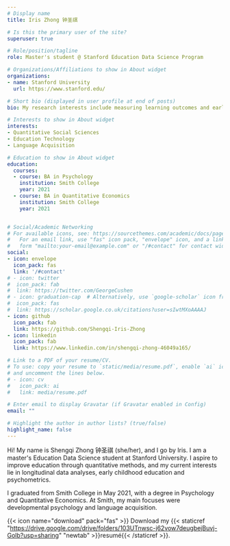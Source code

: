 ```yaml
---
# Display name
title: Iris Zhong 钟圣祺

# Is this the primary user of the site?
superuser: true

# Role/position/tagline
role: Master's student @ Stanford Education Data Science Program

# Organizations/Affiliations to show in About widget
organizations:
- name: Stanford University
  url: https://www.stanford.edu/

# Short bio (displayed in user profile at end of posts)
bio: My research interests include measuring learning outcomes and early childhood education. 

# Interests to show in About widget
interests:
- Quantitative Social Sciences
- Education Technology
- Language Acquisition

# Education to show in About widget
education:
  courses:
  - course: BA in Psychology
    institution: Smith College
    year: 2021
  - course: BA in Quantitative Economics
    institution: Smith College
    year: 2021


# Social/Academic Networking
# For available icons, see: https://sourcethemes.com/academic/docs/page-builder/#icons
#   For an email link, use "fas" icon pack, "envelope" icon, and a link in the
#   form "mailto:your-email@example.com" or "/#contact" for contact widget.
social:
- icon: envelope
  icon_pack: fas
  link: '/#contact'
# - icon: twitter
#  icon_pack: fab
#  link: https://twitter.com/GeorgeCushen
# - icon: graduation-cap  # Alternatively, use `google-scholar` icon from `ai` icon pack
#  icon_pack: fas
#  link: https://scholar.google.co.uk/citations?user=sIwtMXoAAAAJ
- icon: github
  icon_pack: fab
  link: https://github.com/Shengqi-Iris-Zhong
- icon: linkedin
  icon_pack: fab
  link: https://www.linkedin.com/in/shengqi-zhong-46049a165/

# Link to a PDF of your resume/CV.
# To use: copy your resume to `static/media/resume.pdf`, enable `ai` icons in `params.toml`, 
# and uncomment the lines below.
# - icon: cv
#   icon_pack: ai
#   link: media/resume.pdf

# Enter email to display Gravatar (if Gravatar enabled in Config)
email: ""

# Highlight the author in author lists? (true/false)
highlight_name: false
---
```


Hi! My name is Shengqi Zhong 钟圣祺 (she/her), and I go by Iris. I am a master's Education Data Science student at Stanford University. I aspire to improve education through quantitative methods, and my current interests lie in longitudinal data analyses, early childhood education and psychometrics. 

I graduated from Smith College in May 2021, with a degree in Psychology and Quantitative Economics. At Smith, my main focuses were developmental psychology and language acquisition.


{{< icon name="download" pack="fas" >}} Download my {{< staticref "https://drive.google.com/drive/folders/103UTnwsc-j62vow7deugbejBuvj-Golb?usp=sharing" "newtab" >}}resumé{{< /staticref >}}.
